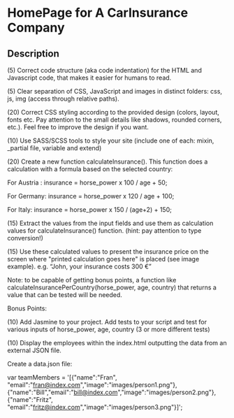 
# HomePage for A CarInsurance Company

## Description

(5) Correct code structure (aka code indentation) for the HTML and Javascript code, that makes it easier for humans to read.

(5) Clear separation of CSS, JavaScript and images in distinct folders: css, js, img (access through relative paths).

(20) Correct CSS styling according to the provided design (colors, layout, fonts etc. Pay attention to the small details like shadows, rounded corners, etc.). Feel free to improve the design if you want.

(10) Use SASS/SCSS tools to style your site (include one of each: mixin, _partial file, variable and extend)

(20) Create a new function calculateInsurance(). This function does a calculation with a formula based on the selected country:

For Austria : insurance = horse_power x 100 / age   + 50;

For Germany: insurance = horse_power x 120 / age  + 100;

For Italy: insurance = horse_power x 150 / (age+2)  +  150;


(15) Extract the values from the input fields and use them as calculation values for calculateInsurance() function. (hint: pay attention to type conversion!)

(15) Use these calculated values to present the insurance price on the screen where "printed calculation goes here" is placed (see image example). e.g. “John, your insurance costs 300 €”

Note:  to be capable of getting bonus points, a function like  calculateInsurancePerCountry(horse_power, age, country)  that returns a value that can be tested will be needed.


Bonus Points:

(10) Add Jasmine to your project. Add tests to your script and test for various inputs of horse_power, age, country (3 or more different tests)

(10) Display the employees within the index.html outputting the data from an external JSON file.

Create a data.json file:

var teamMembers = '[{"name":"Fran", "email":"fran@index.com","image":"images/person1.png"},{"name":"Bill","email":"bill@index.com","image":"images/person2.png"},{"name":"Fritz", "email":"fritz@index.com","image":"images/person3.png"}]';
